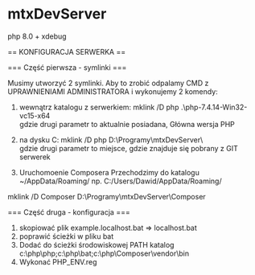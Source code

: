 mtxDevServer
============

php 8.0 + xdebug


== KONFIGURACJA SERWERKA ==


=== Część pierwsza  - symlinki ===

Musimy utworzyć 2 symlinki. Aby to zrobić odpalamy CMD z UPRAWNIENIAMI ADMINISTRATORA
 i wykonujemy 2 komendy:

1. wewnątrz katalogu z serwerkiem:
  mklink /D php .\php-7.4.14-Win32-vc15-x64\
gdzie drugi parametr to aktualnie posiadana, Główna wersja PHP

2. na dysku C: 
  mklink /D php D:\Programy\mtxDevServer\  
gdzie drugi parametr to miejsce, gdzie znajduje się pobrany z GIT serwerek


3. Uruchomoenie Composera
Przechodzimy do katalogu
	~/AppData/Roaming/
np.
	 C:/Users/Dawid/AppData/Roaming/

 mklink /D Composer D:\Programy\mtxDevServer\Composer  


=== Część druga  - konfiguracja ===

1. skopiować plik example.localhost.bat => localhost.bat  
2. poprawić ścieżki w pliku bat
3. Dodać do ścieżki środowiskowej PATH katalog c:\php\php;c:\php\bat;c:\php\Composer\vendor\bin
4. Wykonać PHP_ENV.reg
